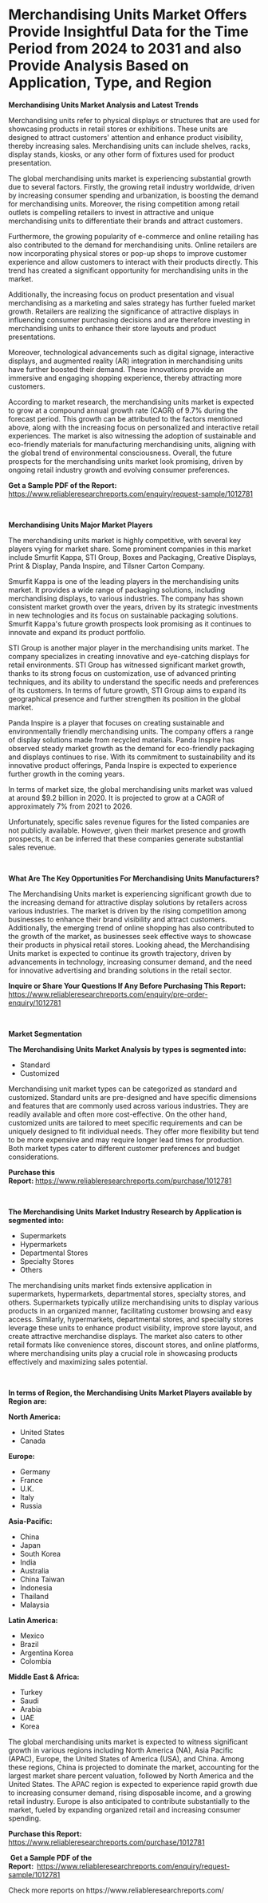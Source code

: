 <p><h1>Merchandising Units Market Offers Provide Insightful Data for the Time Period from 2024 to 2031 and also Provide Analysis Based on Application, Type, and Region</h1></p><p><strong>Merchandising Units Market Analysis and Latest Trends</strong></p>
<p><p>Merchandising units refer to physical displays or structures that are used for showcasing products in retail stores or exhibitions. These units are designed to attract customers' attention and enhance product visibility, thereby increasing sales. Merchandising units can include shelves, racks, display stands, kiosks, or any other form of fixtures used for product presentation.</p><p>The global merchandising units market is experiencing substantial growth due to several factors. Firstly, the growing retail industry worldwide, driven by increasing consumer spending and urbanization, is boosting the demand for merchandising units. Moreover, the rising competition among retail outlets is compelling retailers to invest in attractive and unique merchandising units to differentiate their brands and attract customers.</p><p>Furthermore, the growing popularity of e-commerce and online retailing has also contributed to the demand for merchandising units. Online retailers are now incorporating physical stores or pop-up shops to improve customer experience and allow customers to interact with their products directly. This trend has created a significant opportunity for merchandising units in the market.</p><p>Additionally, the increasing focus on product presentation and visual merchandising as a marketing and sales strategy has further fueled market growth. Retailers are realizing the significance of attractive displays in influencing consumer purchasing decisions and are therefore investing in merchandising units to enhance their store layouts and product presentations.</p><p>Moreover, technological advancements such as digital signage, interactive displays, and augmented reality (AR) integration in merchandising units have further boosted their demand. These innovations provide an immersive and engaging shopping experience, thereby attracting more customers.</p><p>According to market research, the merchandising units market is expected to grow at a compound annual growth rate (CAGR) of 9.7% during the forecast period. This growth can be attributed to the factors mentioned above, along with the increasing focus on personalized and interactive retail experiences. The market is also witnessing the adoption of sustainable and eco-friendly materials for manufacturing merchandising units, aligning with the global trend of environmental consciousness. Overall, the future prospects for the merchandising units market look promising, driven by ongoing retail industry growth and evolving consumer preferences.</p></p>
<p><strong>Get a Sample PDF of the Report:&nbsp;</strong> <a href="https://www.reliableresearchreports.com/enquiry/request-sample/1012781">https://www.reliableresearchreports.com/enquiry/request-sample/1012781</a></p>
<p>&nbsp;</p>
<p><strong>Merchandising Units Major Market Players</strong></p>
<p><p>The merchandising units market is highly competitive, with several key players vying for market share. Some prominent companies in this market include Smurfit Kappa, STI Group, Boxes and Packaging, Creative Displays, Print & Display, Panda Inspire, and Tilsner Carton Company. </p><p>Smurfit Kappa is one of the leading players in the merchandising units market. It provides a wide range of packaging solutions, including merchandising displays, to various industries. The company has shown consistent market growth over the years, driven by its strategic investments in new technologies and its focus on sustainable packaging solutions. Smurfit Kappa's future growth prospects look promising as it continues to innovate and expand its product portfolio.</p><p>STI Group is another major player in the merchandising units market. The company specializes in creating innovative and eye-catching displays for retail environments. STI Group has witnessed significant market growth, thanks to its strong focus on customization, use of advanced printing techniques, and its ability to understand the specific needs and preferences of its customers. In terms of future growth, STI Group aims to expand its geographical presence and further strengthen its position in the global market.</p><p>Panda Inspire is a player that focuses on creating sustainable and environmentally friendly merchandising units. The company offers a range of display solutions made from recycled materials. Panda Inspire has observed steady market growth as the demand for eco-friendly packaging and displays continues to rise. With its commitment to sustainability and its innovative product offerings, Panda Inspire is expected to experience further growth in the coming years.</p><p>In terms of market size, the global merchandising units market was valued at around $9.2 billion in 2020. It is projected to grow at a CAGR of approximately 7% from 2021 to 2026. </p><p>Unfortunately, specific sales revenue figures for the listed companies are not publicly available. However, given their market presence and growth prospects, it can be inferred that these companies generate substantial sales revenue.</p></p>
<p>&nbsp;</p>
<p><strong>What Are The Key Opportunities For Merchandising Units Manufacturers?</strong></p>
<p><p>The Merchandising Units market is experiencing significant growth due to the increasing demand for attractive display solutions by retailers across various industries. The market is driven by the rising competition among businesses to enhance their brand visibility and attract customers. Additionally, the emerging trend of online shopping has also contributed to the growth of the market, as businesses seek effective ways to showcase their products in physical retail stores. Looking ahead, the Merchandising Units market is expected to continue its growth trajectory, driven by advancements in technology, increasing consumer demand, and the need for innovative advertising and branding solutions in the retail sector.</p></p>
<p><strong>Inquire or Share Your Questions If Any Before Purchasing This Report:</strong> <a href="https://www.reliableresearchreports.com/enquiry/pre-order-enquiry/1012781">https://www.reliableresearchreports.com/enquiry/pre-order-enquiry/1012781</a></p>
<p>&nbsp;</p>
<p><strong>Market Segmentation</strong></p>
<p><strong>The Merchandising Units Market Analysis by types is segmented into:</strong></p>
<p><ul><li>Standard</li><li>Customized</li></ul></p>
<p><p>Merchandising unit market types can be categorized as standard and customized. Standard units are pre-designed and have specific dimensions and features that are commonly used across various industries. They are readily available and often more cost-effective. On the other hand, customized units are tailored to meet specific requirements and can be uniquely designed to fit individual needs. They offer more flexibility but tend to be more expensive and may require longer lead times for production. Both market types cater to different customer preferences and budget considerations.</p></p>
<p><strong>Purchase this Report:&nbsp;</strong><a href="https://www.reliableresearchreports.com/purchase/1012781">https://www.reliableresearchreports.com/purchase/1012781</a></p>
<p>&nbsp;</p>
<p><strong>The Merchandising Units Market Industry Research by Application is segmented into:</strong></p>
<p><ul><li>Supermarkets</li><li>Hypermarkets</li><li>Departmental Stores</li><li>Specialty Stores</li><li>Others</li></ul></p>
<p><p>The merchandising units market finds extensive application in supermarkets, hypermarkets, departmental stores, specialty stores, and others. Supermarkets typically utilize merchandising units to display various products in an organized manner, facilitating customer browsing and easy access. Similarly, hypermarkets, departmental stores, and specialty stores leverage these units to enhance product visibility, improve store layout, and create attractive merchandise displays. The market also caters to other retail formats like convenience stores, discount stores, and online platforms, where merchandising units play a crucial role in showcasing products effectively and maximizing sales potential.</p></p>
<p>&nbsp;</p>
<p><strong>In terms of Region, the Merchandising Units Market Players available by Region are:</strong></p>
<p>
    <p> <strong> North America: </strong>
        <ul>
            <li>United States</li>
            <li>Canada</li>
        </ul>
        </p> 
    <p> <strong> Europe: </strong>
        <ul>
            <li>Germany</li>
            <li>France</li>
            <li>U.K.</li>
            <li>Italy</li>
            <li>Russia</li>
        </ul>
        </p> 
    <p> <strong> Asia-Pacific: </strong>
        <ul>
            <li>China</li>
            <li>Japan</li>
            <li>South Korea</li>
            <li>India</li>
            <li>Australia</li>
            <li>China Taiwan</li>
            <li>Indonesia</li>
            <li>Thailand</li>
            <li>Malaysia</li>
        </ul>
        </p> 
    <p> <strong> Latin America: </strong>
        <ul>
            <li>Mexico</li>
            <li>Brazil</li>
            <li>Argentina Korea</li>
            <li>Colombia</li>
        </ul>
        </p> 
    <p> <strong> Middle East & Africa: </strong>
        <ul>
            <li>Turkey</li>
            <li>Saudi</li>
            <li>Arabia</li>
            <li>UAE</li>
            <li>Korea</li>
        </ul>
    </p>
    </p>
<p><p>The global merchandising units market is expected to witness significant growth in various regions including North America (NA), Asia Pacific (APAC), Europe, the United States of America (USA), and China. Among these regions, China is projected to dominate the market, accounting for the largest market share percent valuation, followed by North America and the United States. The APAC region is expected to experience rapid growth due to increasing consumer demand, rising disposable income, and a growing retail industry. Europe is also anticipated to contribute substantially to the market, fueled by expanding organized retail and increasing consumer spending.</p></p>
<p><strong>Purchase this Report: </strong><a href="https://www.reliableresearchreports.com/purchase/1012781">https://www.reliableresearchreports.com/purchase/1012781</a></p>
<p>&nbsp;<strong>Get a Sample PDF of the Report:&nbsp;&nbsp;</strong><a href="https://www.reliableresearchreports.com/enquiry/request-sample/1012781">https://www.reliableresearchreports.com/enquiry/request-sample/1012781</a></p>
<p><strong></strong></p>
<p>Check more reports on https://www.reliableresearchreports.com/</p>
